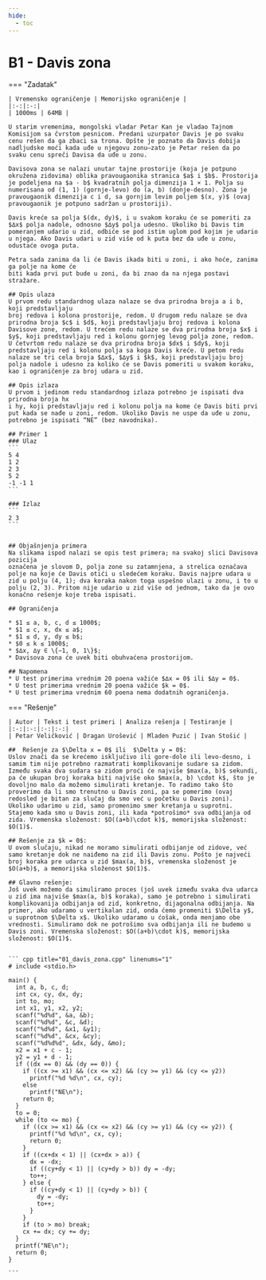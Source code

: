 ```yaml
---
hide:
  - toc
---
```


# B1 - Davis zona

=== "Zadatak"
	
	| Vremensko ograničenje | Memorijsko ograničenje |
	|:-:|:-:|
	| 1000ms | 64MB |
	
	U starim vremenima, mongolski vladar Petar Kan je vladao Tajnom Komisijom sa čvrstom pesnicom. Predani uzurpator Davis je po svaku cenu rešen da ga zbaci sa trona. Opšte je poznato da Davis dobija nadljudske moći kada uđe u njegovu zonu—zato je Petar rešen da po svaku cenu spreči Davisa da uđe u zonu.
	
	Davisova zona se nalazi unutar tajne prostorije (koja je potpuno okružena zidovima) oblika pravougaonika stranica $a$ i $b$. Prostorija je podeljena na $a · b$ kvadratnih polja dimenzija 1 × 1. Polja su numerisana od (1, 1) (gornje-levo) do (a, b) (donje-desno). Zona je pravougaonik dimenzija c i d, sa gornjim levim poljem $(x, y)$ (ovaj pravougaonik je potpuno sadržan u prostoriji). 
	
	Davis kreće sa polja $(dx, dy)$, i u svakom koraku će se pomeriti za $∆x$ polja nadole, odnosno $∆y$ polja udesno. Ukoliko bi Davis tim pomeranjem udario u zid, odbiće se pod istim uglom pod kojim je udario u njega. Ako Davis udari u zid više od k puta bez da uđe u zonu, odustaće ovoga puta.
	
	Petra sada zanima da li će Davis ikada biti u zoni, i ako hoće, zanima ga polje na kome će
	biti kada prvi put bude u zoni, da bi znao da na njega postavi stražare.
	
	## Opis ulaza
	U prvom redu standardnog ulaza nalaze se dva prirodna broja a i b, koji predstavljaju
	broj redova i kolona prostorije, redom. U drugom redu nalaze se dva prirodna broja $c$ i $d$, koji predstavljaju broj redova i kolona Davisove zone, redom. U trećem redu nalaze se dva prirodna broja $x$ i $y$, koji predstavljaju red i kolonu gornjeg levog polja zone, redom. U četvrtom redu nalaze se dva prirodna broja $dx$ i $dy$, koji predstavljaju red i kolonu polja sa koga Davis kreće. U petom redu nalaze se tri cela broja $∆x$, $∆y$ i $k$, koji predstavljaju broj polja nadole i udesno za koliko će se Davis pomeriti u svakom koraku, kao i ograničenje za broj udara u zid.
	
	## Opis izlaza
	U prvom i jedinom redu standardnog izlaza potrebno je ispisati dva prirodna broja hx
	i hy, koji predstavljaju red i kolonu polja na kome će Davis biti prvi put kada se nađe u zoni, redom. Ukoliko Davis ne uspe da uđe u zonu, potrebno je ispisati “NE” (bez navodnika).
	
	## Primer 1
	### Ulaz
	```
	5 4
	1 2
	2 3
	5 2
	-1 -1 1
	```
	
	### Izlaz
	```
	2 3
	```
	
	
	## Objašnjenja primera
	Na slikama ispod nalazi se opis test primera; na svakoj slici Davisova pozicija
	označena je slovom D, polja zone su zatamnjena, a strelica označava polje na koje će Davis otići u sledećem koraku. Davis najpre udara u zid u polju (4, 1); dva koraka nakon toga uspešno ulazi u zonu, i to u polju (2, 3). Pritom nije udario u zid više od jednom, tako da je ovo konačno rešenje koje treba ispisati.
	
	## Ograničenja
	
	* $1 ≤ a, b, c, d ≤ 1000$;
	* $1 ≤ c, x, dx ≤ a$;
	* $1 ≤ d, y, dy ≤ b$;
	* $0 ≤ k ≤ 1000$;
	* $∆x, ∆y ∈ \{−1, 0, 1\}$;
	* Davisova zona će uvek biti obuhvaćena prostorijom.
	
	## Napomena
	* U test primerima vrednim 20 poena važiće $∆x = 0$ ili $∆y = 0$.
	* U test primerima vrednim 20 poena važiće $k = 0$.
	* U test primerima vrednim 60 poena nema dodatnih ograničenja.
	
	
=== "Rešenje"
	
	| Autor | Tekst i test primeri | Analiza rеšenja | Testiranje |
	|:-:|:-:|:-:|:-:|
	| Petar Veličković | Dragan Urošević | Mladen Puzić | Ivan Stošić |
	
	##  Rešenje za $\Delta x = 0$ ili  $\Delta y = 0$:
	Uslov znači da se krećemo isključivo ili gore-dole ili levo-desno, i samim tim nije potrebno razmatrati komplikovanije sudare sa zidom. Između svaka dva sudara sa zidom proći će najviše $max(a, b)$ sekundi, pa će ukupan broj koraka biti najviše oko $max(a, b) \cdot k$, što je dovoljno malo da možemo simulirati kretanje. To radimo tako što proverimo da li smo trenutno u Davis zoni, pa se pomerimo (ovaj redosled je bitan za slučaj da smo već u početku u Davis zoni). Ukoliko udarimo u zid, samo promenimo smer kretanja u suprotni. Stajemo kada smo u Davis zoni, ili kada *potrošimo* sva odbijanja od zida. Vremenska složenost: $O((a+b)\cdot k)$, memorijska složenost: $O(1)$. 
	
	## Rešenje za $k = 0$:
	U ovom slučaju, nikad ne moramo simulirati odbijanje od zidove, već samo kretanje dok ne naiđemo na zid ili Davis zonu. Pošto je najveći broj koraka pre udarca u zid $max(a, b)$, vremenska složenost je $O(a+b)$, a memorijska složenost $O(1)$.
	
	## Glavno rešenje:
	Još uvek možemo da simuliramo proces (još uvek između svaka dva udarca u zid ima najviše $max(a, b)$ koraka), samo je potrebno i simulirati komplikovanija odbijanja od zid, konkretno, dijagonalna odbijanja. Na primer, ako udaramo u vertikalan zid, onda ćemo promeniti $\Delta y$, u suprotnom $\Delta x$. Ukoliko udaramo u ćošak, onda menjamo obe vrednosti. Simuliramo dok ne potrošimo sva odbijanja ili ne budemo u Davis zoni. Vremenska složenost: $O((a+b)\cdot k)$, memorijska složenost: $O(1)$. 
	
	
	``` cpp title="01_davis_zona.cpp" linenums="1"
	# include <stdio.h>
	
	main() {
	  int a, b, c, d;
	  int cx, cy, dx, dy;
	  int to, mo;
	  int x1, y1, x2, y2;
	  scanf("%d%d", &a, &b); 
	  scanf("%d%d", &c, &d); 
	  scanf("%d%d", &x1, &y1); 
	  scanf("%d%d", &cx, &cy); 
	  scanf("%d%d%d", &dx, &dy, &mo); 
	  x2 = x1 + c - 1;
	  y2 = y1 + d - 1;
	  if ((dx == 0) && (dy == 0)) {
	  	if ((cx >= x1) && (cx <= x2) && (cy >= y1) && (cy <= y2)) 
	  	  printf("%d %d\n", cx, cy);
	  	else
	  	  printf("NE\n");
	  	return 0;
	  }
	  to = 0;
	  while (to <= mo) {
	  	if ((cx >= x1) && (cx <= x2) && (cy >= y1) && (cy <= y2)) {
	  	  printf("%d %d\n", cx, cy);
	  	  return 0;
		}
		if ((cx+dx < 1) || (cx+dx > a)) {
		  dx = -dx;
		  if ((cy+dy < 1) || (cy+dy > b)) dy = -dy;
		  to++;
		} else {
		  if ((cy+dy < 1) || (cy+dy > b)) {
		    dy = -dy;	
		    to++;
		  }
		}
		if (to > mo) break;
		cx += dx; cy += dy;  
	  }
	  printf("NE\n");
	  return 0;
	}

	```

